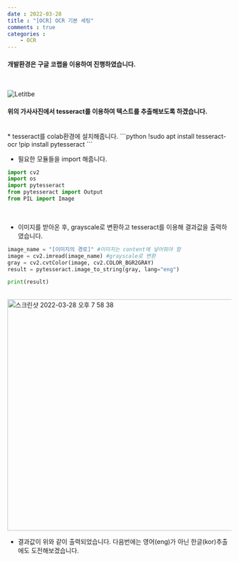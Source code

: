 ```yaml
---
date : 2022-03-28
title : "[OCR] OCR 기본 세팅"
comments : true
categories : 
    - OCR
---
```

#### 개발환경은 구글 코랩을 이용하여 진행하였습니다.
<br>

![Letitbe](https://user-images.githubusercontent.com/55019557/160386090-8c3976c6-67af-4d18-a39b-ed04131262c7.png)
#### 위의 가사사진에서 tesseract를 이용하여 텍스트를 추출해보도록 하겠습니다.
<br>
* tesseract를 colab환경에 설치해줍니다.
```python
!sudo apt install tesseract-ocr
!pip install pytesseract
```
<br>

* 필요한 모듈들을 import 해줍니다.
```python
import cv2
import os
import pytesseract
from pytesseract import Output
from PIL import Image
```

<br>

* 이미지를 받아온 후, grayscale로 변환하고 tesseract를 이용해 결과값을 출력하였습니다.
```python
image_name = "[이미지의 경로]" #이미지는 content에 넣어줘야 함
image = cv2.imread(image_name) #grayscale로 변환
gray = cv2.cvtColor(image, cv2.COLOR_BGR2GRAY) 
result = pytesseract.image_to_string(gray, lang="eng")

print(result)
```
<br>
<img width="520" alt="스크린샷 2022-03-28 오후 7 58 38" src="https://user-images.githubusercontent.com/55019557/160386415-4b3f5815-89dc-4185-83aa-54c9948f4a57.png">

* 결과값이 위와 같이 출력되었습니다. 다음번에는 영어(eng)가 아닌 한글(kor)추출에도 도전해보겠습니다.
